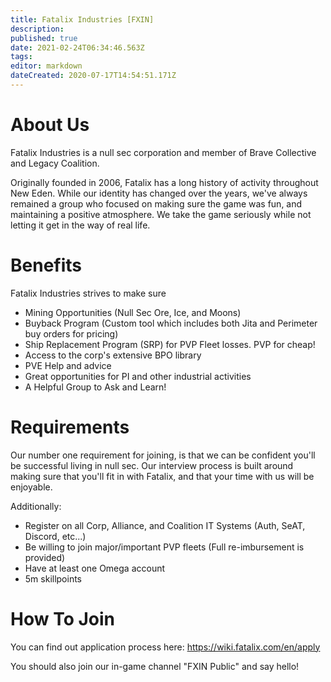 ```yaml
---
title: Fatalix Industries [FXIN]
description: 
published: true
date: 2021-02-24T06:34:46.563Z
tags: 
editor: markdown
dateCreated: 2020-07-17T14:54:51.171Z
---
```


# About Us
Fatalix Industries is a null sec corporation and member of Brave Collective and Legacy Coalition.

Originally founded in 2006, Fatalix has a long history of activity throughout New Eden. While our identity has changed over the years, we've always remained a group who focused on making sure the game was fun, and maintaining a positive atmosphere. We take the game seriously while not letting it get in the way of real life.

# Benefits
Fatalix Industries strives to make sure 
- Mining Opportunities (Null Sec Ore, Ice, and Moons)
- Buyback Program (Custom tool which includes both Jita and Perimeter buy orders for pricing)
- Ship Replacement Program (SRP) for PVP Fleet losses. PVP for cheap!
- Access to the corp's extensive BPO library
- PVE Help and advice
- Great opportunities for PI and other industrial activities
- A Helpful Group to Ask and Learn!


# Requirements
Our number one requirement for joining, is that we can be confident you'll be successful living in null sec. Our interview process is built around making sure that you'll fit in with Fatalix, and that your time with us will be enjoyable.

Additionally:
- Register on all Corp, Alliance, and Coalition IT Systems (Auth, SeAT, Discord, etc...)
- Be willing to join major/important PVP fleets (Full re-imbursement is provided)
- Have at least one Omega account
- 5m skillpoints

# How To Join
You can find out application process here: https://wiki.fatalix.com/en/apply

You should also join our in-game channel "FXIN Public" and say hello!
